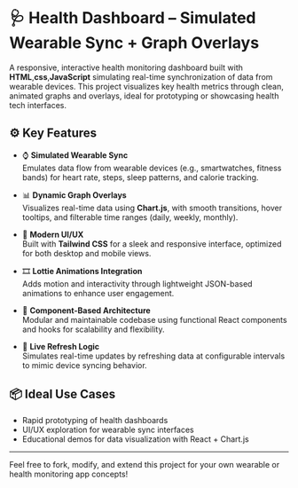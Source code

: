 # 🩺 Health Dashboard – Simulated Wearable Sync + Graph Overlays

A responsive, interactive health monitoring dashboard built with **HTML**,**css**,**JavaScript** simulating real-time synchronization of data from wearable devices. This project visualizes key health metrics through clean, animated graphs and overlays, ideal for prototyping or showcasing health tech interfaces.

## ⚙️ Key Features

- ⌚ **Simulated Wearable Sync**  
  Emulates data flow from wearable devices (e.g., smartwatches, fitness bands) for heart rate, steps, sleep patterns, and calorie tracking.

- 📊 **Dynamic Graph Overlays**  
  Visualizes real-time data using **Chart.js**, with smooth transitions, hover tooltips, and filterable time ranges (daily, weekly, monthly).

- 🎨 **Modern UI/UX**  
  Built with **Tailwind CSS** for a sleek and responsive interface, optimized for both desktop and mobile views.

- 🎞️ **Lottie Animations Integration**  
  Adds motion and interactivity through lightweight JSON-based animations to enhance user engagement.

- 🧩 **Component-Based Architecture**  
  Modular and maintainable codebase using functional React components and hooks for scalability and flexibility.

- 🔁 **Live Refresh Logic**  
  Simulates real-time updates by refreshing data at configurable intervals to mimic device syncing behavior.

## 📦 Ideal Use Cases

- Rapid prototyping of health dashboards
- UI/UX exploration for wearable sync interfaces
- Educational demos for data visualization with React + Chart.js

---

Feel free to fork, modify, and extend this project for your own wearable or health monitoring app concepts!
